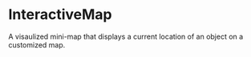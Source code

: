 # InteractiveMap
A visaulized mini-map that displays a current location of an object on a customized map. 
